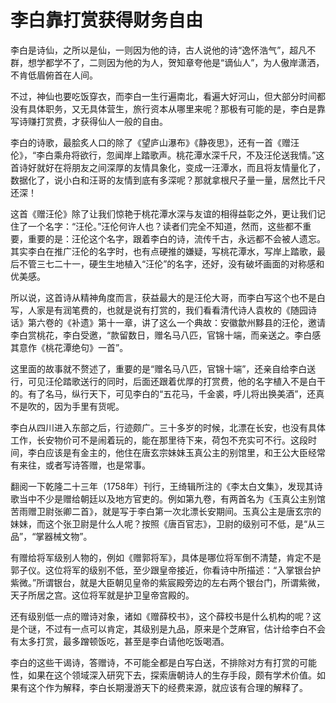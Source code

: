 # 李白靠打赏获得财务自由

李白是诗仙，之所以是仙，一则因为他的诗，古人说他的诗“逸怀浩气”，超凡不群，想学都学不了，二则因为他的为人，贺知章夸他是“谪仙人”，为人傲岸潇洒，不肯低眉俯首在人间。 

不过，神仙也要吃饭穿衣，而李白一生行遍南北，看遍大好河山，但大部分时间都没有具体职务，又无具体营生，旅行资本从哪里来呢？那极有可能的是，李白是靠写诗赚打赏费，才获得仙人一般的自由。 

李白的诗歌，最脍炙人口的除了《望庐山瀑布》《静夜思》，还有一首《赠汪伦》，“李白乘舟将欲行，忽闻岸上踏歌声。桃花潭水深千尺，不及汪伦送我情。”这首诗好就好在将朋友之间深厚的友情具象化，变成一汪潭水，而且将友情量化了，数据化了，说小白和汪哥的友情到底有多深呢？那就拿根尺子量一量，居然比千尺还深！ 

这首《赠汪伦》除了让我们惊艳于桃花潭水深与友谊的相得益彰之外，更让我们记住了一个名字：“汪伦。”汪伦何许人也？读者们完全不知道，然而，这些都不重要，重要的是：汪伦这个名字，跟着李白的诗，流传千古，永远都不会被人遗忘。其实李白在推广汪伦的名字时，也有点硬推的嫌疑，写桃花潭水，写岸上踏歌，最后不管三七二十一，硬生生地植入“汪伦”的名字，还好，没有破坏画面的对称感和优美感。 

所以说，这首诗从精神角度而言，获益最大的是汪伦大哥，而李白写这个也不是白写，人家是有润笔费的，也就是说有打赏的，我们看看清代诗人袁枚的《随园诗话》第六卷的《补遗》第十一章，讲了这么一个典故：安徽歙州黟县的汪伦，邀请李白赏桃花，李白受邀，“款留数日，赠名马八匹，官锦十端，而亲送之。李白感其意作《桃花潭绝句》一首”。 

这里面的故事就不赘述了，重要的是“赠名马八匹，官锦十端”，还亲自给李白送行，可见汪伦踏歌送行的同时，后面还跟着优厚的打赏费，他的名字植入不是白干的。有了名马，纵行天下，可见李白的“五花马，千金裘，呼儿将出换美酒”，还真不是吹的，因为手里有货呢。 

李白从四川进入东部之后，行迹颇广。三十多岁的时候，北漂在长安，也没有具体工作，长安物价可不是闹着玩的，能在那里待下来，荷包不充实可不行。这段时间，李白应该是有金主的，他住在唐玄宗妹妹玉真公主的别馆里，和王公大臣经常有来往，或者写诗答赠，也是常事。 

翻阅一下乾隆二十三年（1758年）刊行，王绮辑所注的《李太白文集》，发现其诗歌当中不少是赠给朝廷以及地方官吏的。例如第九卷，有两首名为《玉真公主别馆苦雨赠卫尉张卿二首》，就是写于李白第一次北漂长安期间。玉真公主是唐玄宗的妹妹，而这个张卫尉是什么人呢？按照《唐百官志》，卫尉的级别可不低，是“从三品”，“掌器械文物”。 

有赠给将军级别人物的，例如《赠郭将军》，具体是哪位将军倒不清楚，肯定不是郭子仪。这位将军的级别不低，至少跟皇帝接近，你看诗中所描述：“入掌银台护紫微。”所谓银台，就是大臣朝见皇帝的紫宸殿旁边的左右两个银台门，所谓紫微，天子所居之宫。这位将军就是护卫皇帝宫殿的。 

还有级别低一点的赠诗对象，诸如《赠薛校书》，这个薛校书是什么机构的呢？这是个谜，不过有一点可以肯定，其级别是九品，原来是个芝麻官，估计给李白不会有太多打赏，最多蹭顿饭吃，甚至是李白请他吃饭喝酒。 

李白的这些干谒诗，答赠诗，不可能全都是白写白送，不排除对方有打赏的可能性，如果在这个领域深入研究下去，探索唐朝诗人的生存手段，颇有学术价值。如果有这个作为解释，李白长期漫游天下的经费来源，就应该有合理的解释了。
